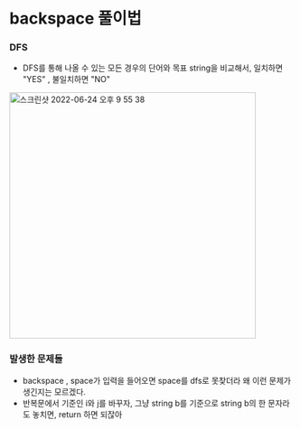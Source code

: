 # backspace 풀이법

### DFS
* DFS를 통해 나올 수 있는 모든 경우의 단어와 목표 string을 비교해서, 일치하면 "YES" , 불일치하면 "NO"  

<img width="436" alt="스크린샷 2022-06-24 오후 9 55 38" src="https://user-images.githubusercontent.com/63406434/175540492-a26a87dc-f13e-49f5-bfcf-47bba91282a4.png">

### 발생한 문제들

* backspace , space가 입력을 들어오면 space를 dfs로 못찾더라 왜 이런 문제가 생긴지는 모르겠다. 
* 반복문에서 기준인 i와 j를 바꾸자, 그냥 string b를 기준으로 string b의 한 문자라도 놓치면, return 하면 되잖아


